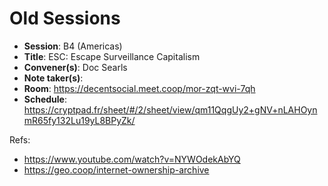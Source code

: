 # Old Sessions

* **Session**: B4 (Americas)
* **Title**: ESC: Escape Surveillance Capitalism
* **Convener(s)**: Doc Searls
* **Note taker(s)**: 
* **Room**: https://decentsocial.meet.coop/mor-zqt-wvi-7qh
* **Schedule**: https://cryptpad.fr/sheet/#/2/sheet/view/qm11QqgUy2+gNV+nLAHOynmR65fy132Lu19yL8BPyZk/


Refs: 
- https://www.youtube.com/watch?v=NYWOdekAbYQ
- https://geo.coop/internet-ownership-archive
